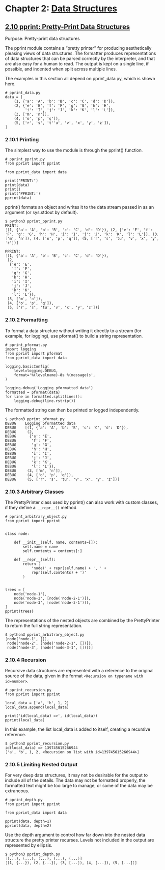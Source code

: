 # Chapter 2: [Data Structures](https://pymotw.com/3/data_structures.html)

## [2.10 pprint: Pretty-Print Data Structures](https://pymotw.com/3/pprint/index.html)

Purpose:	Pretty-print data structures

The pprint module contains a “pretty printer” for producing aesthetically pleasing views of data structures. The formatter produces representations of data structures that can be parsed correctly by the interpreter, and that are also easy for a human to read. The output is kept on a single line, if possible, and indented when split across multiple lines.

The examples in this section all depend on pprint_data.py, which is shown here.

```
# pprint_data.py
data = [
    (1, {'a': 'A', 'b': 'B', 'c': 'C', 'd': 'D'}),
    (2, {'e': 'E', 'f': 'F', 'g': 'G', 'h': 'H',
         'i': 'I', 'j': 'J', 'k': 'K', 'l': 'L'}),
    (3, ['m', 'n']),
    (4, ['o', 'p', 'q']),
    (5, ['r', 's', 't''u', 'v', 'x', 'y', 'z']),
]
```

### 2.10.1 Printing

The simplest way to use the module is through the pprint() function.

```
# pprint_pprint.py
from pprint import pprint

from pprint_data import data

print('PRINT:')
print(data)
print()
print('PPRINT:')
pprint(data)
```

pprint() formats an object and writes it to the data stream passed in as an argument (or sys.stdout by default).

```
$ python3 pprint_pprint.py
PRINT:
[(1, {'a': 'A', 'b': 'B', 'c': 'C', 'd': 'D'}), (2, {'e': 'E', 'f': 'F', 'g': 'G', 'h': 'H', 'i': 'I', 'j': 'J', 'k': 'K', 'l': 'L'}), (3, ['m', 'n']), (4, ['o', 'p', 'q']), (5, ['r', 's', 'tu', 'v', 'x', 'y', 'z'])]

PPRINT:
[(1, {'a': 'A', 'b': 'B', 'c': 'C', 'd': 'D'}),
 (2,
  {'e': 'E',
   'f': 'F',
   'g': 'G',
   'h': 'H',
   'i': 'I',
   'j': 'J',
   'k': 'K',
   'l': 'L'}),
 (3, ['m', 'n']),
 (4, ['o', 'p', 'q']),
 (5, ['r', 's', 'tu', 'v', 'x', 'y', 'z'])]
```

### 2.10.2 Formatting

To format a data structure without writing it directly to a stream (for example, for logging), use pformat() to build a string representation.

```
# pprint_pformat.py
import logging
from pprint import pformat
from pprint_data import data

logging.basicConfig(
    level=logging.DEBUG,
    format='%(levelname)-8s %(message)s',
)

logging.debug('Logging pformatted data')
formatted = pformat(data)
for line in formatted.splitlines():
    logging.debug(line.rstrip())
```

The formatted string can then be printed or logged independently.

```
$ python3 pprint_pformat.py
DEBUG    Logging pformatted data
DEBUG    [(1, {'a': 'A', 'b': 'B', 'c': 'C', 'd': 'D'}),
DEBUG     (2,
DEBUG      {'e': 'E',
DEBUG       'f': 'F',
DEBUG       'g': 'G',
DEBUG       'h': 'H',
DEBUG       'i': 'I',
DEBUG       'j': 'J',
DEBUG       'k': 'K',
DEBUG       'l': 'L'}),
DEBUG     (3, ['m', 'n']),
DEBUG     (4, ['o', 'p', 'q']),
DEBUG     (5, ['r', 's', 'tu', 'v', 'x', 'y', 'z'])]
```

### 2.10.3 Arbitrary Classes

The PrettyPrinter class used by pprint() can also work with custom classes, if they define a` __repr__()` method.

```
# pprint_arbitrary_object.py
from pprint import pprint


class node:

    def __init__(self, name, contents=[]):
        self.name = name
        self.contents = contents[:]

    def __repr__(self):
        return (
            'node(' + repr(self.name) + ', ' +
            repr(self.contents) + ')'
        )


trees = [
    node('node-1'),
    node('node-2', [node('node-2-1')]),
    node('node-3', [node('node-3-1')]),
]
pprint(trees)
```

The representations of the nested objects are combined by the PrettyPrinter to return the full string representation.

```
$ python3 pprint_arbitrary_object.py
[node('node-1', []),
 node('node-2', [node('node-2-1', [])]),
 node('node-3', [node('node-3-1', [])])]
```

### 2.10.4 Recursion

Recursive data structures are represented with a reference to the original source of the data, given in the format `<Recursion on typename with id=number>`.

```
# pprint_recursion.py
from pprint import pprint

local_data = ['a', 'b', 1, 2]
local_data.append(local_data)

print('id(local_data) =>', id(local_data))
pprint(local_data)
```

In this example, the list local\_data is added to itself, creating a recursive reference.

```
$ python3 pprint_recursion.py
id(local_data) => 139745615266944
['a', 'b', 1, 2, <Recursion on list with id=139745615266944>]
```

### 2.10.5 Limiting Nested Output

For very deep data structures, it may not be desirable for the output to include all of the details. The data may not be formatted properly, the formatted text might be too large to manage, or some of the data may be extraneous.

```
# pprint_depth.py
from pprint import pprint

from pprint_data import data

pprint(data, depth=1)
pprint(data, depth=2)
```

Use the depth argument to control how far down into the nested data structure the pretty printer recurses. Levels not included in the output are represented by ellipsis.

```
$ python3 pprint_depth.py
[(...), (...), (...), (...), (...)]
[(1, {...}), (2, {...}), (3, [...]), (4, [...]), (5, [...])]
```